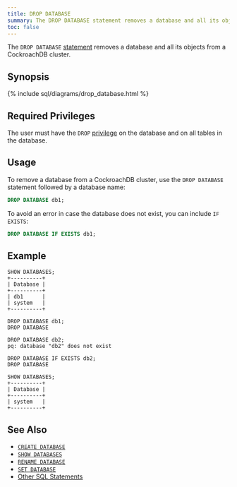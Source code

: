 ```yaml
---
title: DROP DATABASE
summary: The DROP DATABASE statement removes a database and all its objects from a CockroachDB cluster.
toc: false
---
```


The `DROP DATABASE` [statement](sql-statements.html) removes a database and all its objects from a CockroachDB cluster. 

<div id="toc"></div>

## Synopsis

{% include sql/diagrams/drop_database.html %}

## Required Privileges

The user must have the `DROP` [privilege](privileges.html) on the database and on all tables in the database. 

## Usage

To remove a database from a CockroachDB cluster, use the `DROP DATABASE` statement followed by a database name:

~~~ sql
DROP DATABASE db1;
~~~

To avoid an error in case the database does not exist, you can include `IF EXISTS`:

~~~ sql
DROP DATABASE IF EXISTS db1;
~~~

## Example

~~~
SHOW DATABASES;
+----------+
| Database |
+----------+
| db1      |
| system   |
+----------+

DROP DATABASE db1;
DROP DATABASE

DROP DATABASE db2;
pq: database "db2" does not exist

DROP DATABASE IF EXISTS db2;
DROP DATABASE

SHOW DATABASES;
+----------+
| Database |
+----------+
| system   |
+----------+
~~~

## See Also

- [`CREATE DATABASE`](create-database.html)
- [`SHOW DATABASES`](show-databases.html)
- [`RENAME DATABASE`](rename-database.html)
- [`SET DATABASE`](set-database.html)
- [Other SQL Statements](sql-statements.html)